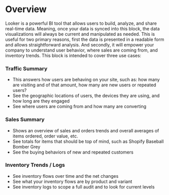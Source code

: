 # Overview

Looker is a powerful BI tool that allows users to build, analyze, and share real-time data. Meaning, once your data is synced into this block, the data visualizations will always be current and manipulated as needed. This is useful for two primary reasons, first the data is presented in a readable form and allows straightforward analysis. And secondly, it will empower your company to understand user behavior, where sales are coming from, and inventory trends. This block is intended to cover three use cases:

### Traffic Summary
* This answers how users are behaving on your site, such as: how many are visiting and of that amount, how many are new users or repeated users?
* See the geographic locations of users, the devices they are using, and how long are they engaged 
* See where users are coming from and how many are converting

### Sales Summary
* Shows an overview of sales and orders trends and overall averages of items ordered, order value, etc.
* See totals for items that should be top of mind, such as Shopify Baseball Bomber Grey
* See the buying behaviors of new and repeated customers

### Inventory Trends / Logs
* See inventory flows over time and the net changes
* See what your inventory flows are by product and variant
* See inventory logs to scope a full audit and to look for current levels
